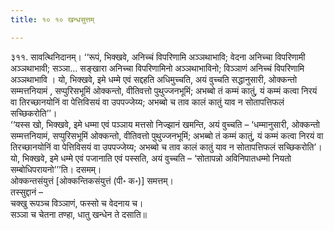 ```yaml
---
title: १० १० खन्धसुत्तम्

---
```


३११. सावत्थिनिदानम्। ‘‘रूपं, भिक्खवे, अनिच्चं विपरिणामि अञ्ञथाभावि; वेदना अनिच्चा विपरिणामी अञ्ञथाभावी; सञ्ञा… सङ्खारा अनिच्चा विपरिणामिनो अञ्ञथाभाविनो; विञ्ञाणं अनिच्चं विपरिणामि अञ्ञथाभावि । यो, भिक्खवे, इमे धम्मे एवं सद्दहति अधिमुच्चति, अयं वुच्चति सद्धानुसारी, ओक्कन्तो सम्मत्तनियामं , सप्पुरिसभूमिं ओक्कन्तो, वीतिवत्तो पुथुज्जनभूमिं; अभब्बो तं कम्मं कातुं, यं कम्मं कत्वा निरयं वा तिरच्छानयोनिं वा पेत्तिविसयं वा उपपज्जेय्य; अभब्बो च ताव कालं कातुं याव न सोतापत्तिफलं सच्छिकरोति’’।  
‘‘यस्स खो, भिक्खवे, इमे धम्मा एवं पञ्ञाय मत्तसो निज्झानं खमन्ति, अयं वुच्चति – ‘धम्मानुसारी, ओक्कन्तो सम्मत्तनियामं, सप्पुरिसभूमिं ओक्कन्तो, वीतिवत्तो पुथुज्जनभूमिं; अभब्बो तं कम्मं कातुं, यं कम्मं कत्वा निरयं वा तिरच्छानयोनिं वा पेत्तिविसयं वा उपपज्जेय्य; अभब्बो च ताव कालं कातुं याव न सोतापत्तिफलं सच्छिकरोति’। यो, भिक्खवे, इमे धम्मे एवं पजानाति एवं पस्सति, अयं वुच्चति – ‘सोतापन्नो अविनिपातधम्मो नियतो सम्बोधिपरायनो’’’ति। दसमम्।  
ओक्कन्तसंयुत्तं [ओक्कन्तिकसंयुत्तं (पी॰ क॰)] समत्तम्।  
तस्सुद्दानं –  
चक्खु रूपञ्च विञ्ञाणं, फस्सो च वेदनाय च।  
सञ्ञा च चेतना तण्हा, धातु खन्धेन ते दसाति॥  